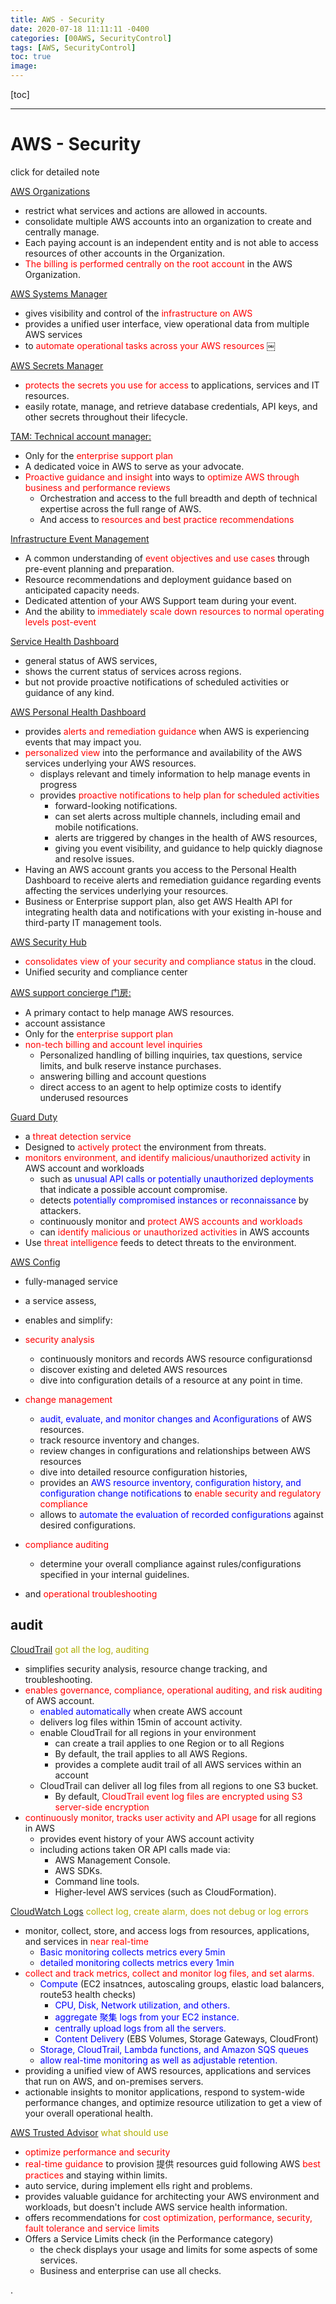 ```yaml
---
title: AWS - Security 
date: 2020-07-18 11:11:11 -0400
categories: [00AWS, SecurityControl]
tags: [AWS, SecurityControl]
toc: true
image:
---
```


[toc]

---


# AWS - Security 

click for detailed note


[AWS Organizations]() 
- restrict what services and actions are allowed in accounts.
- consolidate multiple AWS accounts into an organization to create and centrally manage. 
- Each paying account is an independent entity and is not able to access resources of other accounts in the Organization. 
- <font color=red> The billing is performed centrally on the root account </font> in the AWS Organization.



[AWS Systems Manager]()
- gives visibility and control of the <font color=red> infrastructure on AWS </font>
- provides a unified user interface, view operational data from multiple AWS services
- to <font color=red> automate operational tasks across your AWS resources </font>
￼


[AWS Secrets Manager ]()
- <font color=red> protects the secrets you use for access </font> to applications, services and IT resources.
- easily rotate, manage, and retrieve database credentials, API keys, and other secrets throughout their lifecycle.


[TAM: Technical account manager: ]()
- Only for the <font color=red> enterprise support plan </font>
- A dedicated voice in AWS to serve as your advocate. 
- <font color=red> Proactive guidance and insight </font> into ways to <font color=red> optimize AWS through business and performance reviews </font>
  - Orchestration and access to the full breadth and depth of technical expertise across the full range of AWS.
  - And access to <font color=red> resources and best practice recommendations </font>


[Infrastructure Event Management]()
- A common understanding of <font color=red> event objectives and use cases </font> through pre-event planning and preparation.
- Resource recommendations and deployment guidance based on anticipated capacity needs.
- Dedicated attention of your AWS Support team during your event. 
- And the ability to <font color=red> immediately scale down resources to normal operating levels post-event </font>


[Service Health Dashboard]()
- general status of AWS services,  
- shows the current status of services across regions. 
- but not provide proactive notifications of scheduled activities or guidance of any kind.


[AWS Personal Health Dashboard ]()
- provides <font color=red> alerts and remediation guidance </font> when AWS is experiencing events that may impact you. 
- <font color=red> personalized view </font> into the performance and availability of the AWS services underlying your AWS resources.
  - displays relevant and timely information to help manage events in progress
  - provides <font color=red> proactive notifications to help plan for scheduled activities </font>
    - forward-looking notifications. 
    - can set alerts across multiple channels, including email and mobile notifications.
    - alerts are triggered by changes in the health of AWS resources, 
    - giving you event visibility, and guidance to help quickly diagnose and resolve issues.
- Having an AWS account grants you access to the Personal Health Dashboard to receive alerts and remediation guidance regarding events affecting the services underlying your resources. 
- Business or Enterprise support plan, also get AWS Health API for integrating health data and notifications with your existing in-house and third-party IT management tools.



[AWS Security Hub]()
- <font color=red> consolidates view of your security and compliance status </font> in the cloud. 
- Unified security and compliance center



[AWS support concierge 门房:]()
- A primary contact to help manage AWS resources.
- account assistance 
- Only for the <font color=red> enterprise support plan </font>
- <font color=red> non-tech billing and account level inquiries </font>
  - Personalized handling of billing inquiries, tax questions, service limits, and bulk reserve instance purchases.
  - answering billing and account questions
  - direct access to an agent to help optimize costs to identify underused resources




[Guard Duty]()  
- a <font color=red> threat detection service </font>
- Designed to <font color=red> actively protect </font> the environment from threats.
- <font color=red> monitors environment, and identify malicious/unauthorized activity </font> in AWS account and workloads 
  - such as <font color=blue> unusual API calls or potentially unauthorized deployments </font> that indicate a possible account compromise. 
  - detects <font color=blue> potentially compromised instances or reconnaissance </font> by attackers.
  - continuously monitor and <font color=red> protect AWS accounts and workloads </font>
  - can <font color=red> identify malicious or unauthorized activities </font> in AWS accounts
- Use <font color=red> threat intelligence </font> feeds to detect threats to the environment.


[AWS Config]()
- fully-managed service 
- a service assess, 
- enables and simplify:

- <font color=red> security analysis </font>
  - continuously monitors and records AWS resource configurationsd
  - discover existing and deleted AWS resources
  - dive into configuration details of a resource at any point in time. 

- <font color=red> change management </font>
  - <font color=blue> audit, evaluate, and monitor changes and Aconfigurations </font> of AWS resources.
  - track resource inventory and changes.
  - review changes in configurations and relationships between AWS resources
  - dive into detailed resource configuration histories, 
  - provides an <font color=blue> AWS resource inventory, configuration history, and configuration change notifications </font> to <font color=red> enable security and regulatory compliance </font>
  - allows to <font color=blue> automate the evaluation of recorded configurations </font> against desired configurations.  

- <font color=red> compliance auditing </font>
  - determine your overall compliance against rules/configurations specified in your internal guidelines. 
- and <font color=red> operational troubleshooting </font>


## audit

[CloudTrail]() <font color=blacko> got all the log, auditing </font>
- simplifies security analysis, resource change tracking, and troubleshooting.
- <font color=red> enables governance, compliance, operational auditing, and risk auditing </font> of AWS account. 
  - <font color=blue> enabled automatically </font> when create AWS account
  - delivers log files within 15min of account activity.
  - enable CloudTrail for all regions in your environment 
    - can create a trail applies to one Region or to all Regions
    - By default, the trail applies to all AWS Regions. 
    - provides a complete audit trail of all AWS services within an account 
  - CloudTrail can deliver all log files from all regions to one S3 bucket.
    - By default, <font color=red> CloudTrail event log files are encrypted using S3 server-side encryption </font>
- <font color=red> continuously monitor, tracks user activity and API usage </font> for all regions in AWS
  - provides event history of your AWS account activity
  - including actions taken OR API calls made via: 
    - AWS Management Console.
    - AWS SDKs.
    - Command line tools.
    - Higher-level AWS services (such as CloudFormation).
 

[CloudWatch Logs]() <font color=blacko> collect log, create alarm, does not debug or log errors </font>
- monitor, collect, store, and access logs from resources, applications, and services in <font color=red> near real-time </font>
  - <font color=blue> Basic monitoring collects metrics every 5min </font>
  - <font color=blue> detailed monitoring collects metrics every 1min </font>
- <font color=red> collect and track metrics, collect and monitor log files, and set alarms.  </font>
  - <font color=blue> Compute </font> (EC2 insatnces, autoscaling groups, elastic load balancers, route53 health checks)  
    - <font color=blue> CPU, Disk, Network utilization, and others. </font>
    - <font color=blue> aggregate 聚集 logs from your EC2 instance.  </font>
    - <font color=blue> centrally upload logs from all the servers. </font>
    - <font color=blue> Content Delivery </font> (EBS Volumes, Storage Gateways, CloudFront) 
  - <font color=blue> Storage, CloudTrail, Lambda functions, and Amazon SQS queues </font>
  - <font color=blue> allow real-time monitoring as well as adjustable retention. </font>
- providing a unified view of AWS resources, applications and services that run on AWS, and on-premises servers.
- actionable insights to monitor applications, respond to system-wide performance changes, and optimize resource utilization to get a view of your overall operational health.



[AWS Trusted Advisor]() <font color=blacko> what should use </font>
- <font color=red> optimize performance and security </font>
- <font color=red> real-time guidance </font> to provision 提供 resources guid following AWS <font color=red> best practices </font> and staying within limits.
- auto service, during implement ells right and problems.
- provides valuable guidance for architecting your AWS environment and workloads, but doesn't include AWS service health information.
- offers recommendations for <font color=red> cost optimization, performance, security, fault tolerance and service limits </font>
- Offers a Service Limits check (in the Performance category)
  - the check displays your usage and limits for some aspects of some services.
  - Business and enterprise can use all checks.










.